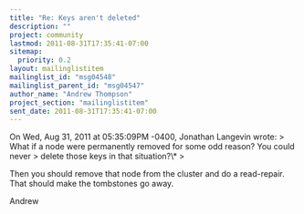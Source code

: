 ```yaml
---
title: "Re: Keys aren't deleted"
description: ""
project: community
lastmod: 2011-08-31T17:35:41-07:00
sitemap:
  priority: 0.2
layout: mailinglistitem
mailinglist_id: "msg04548"
mailinglist_parent_id: "msg04547"
author_name: "Andrew Thompson"
project_section: "mailinglistitem"
sent_date: 2011-08-31T17:35:41-07:00
---
```



On Wed, Aug 31, 2011 at 05:35:09PM -0400, Jonathan Langevin wrote:
&gt; What if a node were permanently removed for some odd reason? You could never
&gt; delete those keys in that situation?\\*
&gt; 

Then you should remove that node from the cluster and do a read-repair.
That should make the tombstones go away.

Andrew


